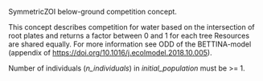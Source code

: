 

SymmetricZOI below-ground competition concept. 

This concept describes competition for water based on the intersection of root plates and returns a factor between 0 and 1 for each tree
Resources are shared equally. 
For more information see ODD of the BETTINA-model (appendix of https://doi.org/10.1016/j.ecolmodel.2018.10.005).


Number of individuals (_n_individuals_) in *initial_population* must be >= 1.